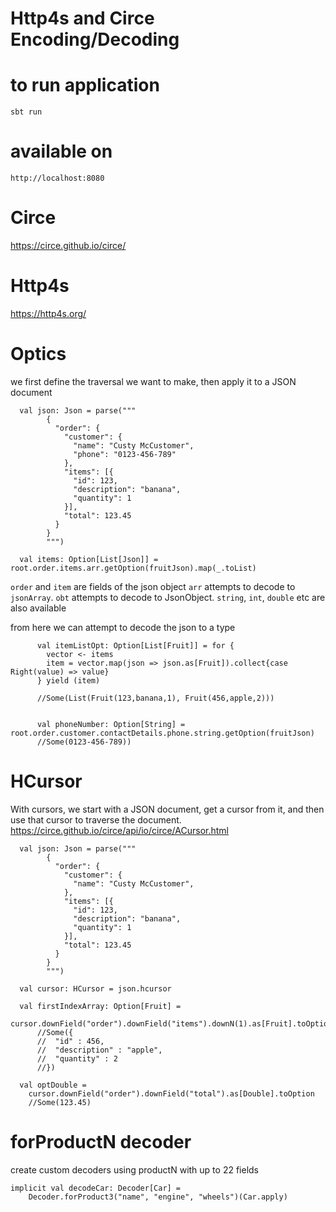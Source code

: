 # Http4s and Circe Encoding/Decoding

# to run application
`sbt run`

# available on 
`http://localhost:8080`

# Circe
https://circe.github.io/circe/

# Http4s
https://http4s.org/


# Optics 
we first define the traversal we want to make, then apply it to a JSON document
```
  val json: Json = parse("""
        {
          "order": {
            "customer": {
              "name": "Custy McCustomer",
              "phone": "0123-456-789"
            },
            "items": [{
              "id": 123,
              "description": "banana",
              "quantity": 1
            }],
            "total": 123.45
          }
        }
        """)
        
  val items: Option[List[Json]] = root.order.items.arr.getOption(fruitJson).map(_.toList)

```
`order` and `item` are fields of the json object
`arr` attempts to decode to `jsonArray`. `obt` attempts to decode to JsonObject.  `string`, `int`, `double` etc are also available

from here we can attempt to decode the json to a type
```
      val itemListOpt: Option[List[Fruit]] = for {
        vector <- items
        item = vector.map(json => json.as[Fruit]).collect{case Right(value) => value}
      } yield (item)
      
      //Some(List(Fruit(123,banana,1), Fruit(456,apple,2)))
      

      val phoneNumber: Option[String] = root.order.customer.contactDetails.phone.string.getOption(fruitJson)
      //Some(0123-456-789))
```

# HCursor
With cursors, we start with a JSON document, get a cursor from it, and then use that cursor to traverse the document.
https://circe.github.io/circe/api/io/circe/ACursor.html

```
  val json: Json = parse("""
        {
          "order": {
            "customer": {
              "name": "Custy McCustomer",
            },
            "items": [{
              "id": 123,
              "description": "banana",
              "quantity": 1
            }],
            "total": 123.45
          }
        }
        """)

  val cursor: HCursor = json.hcursor

  val firstIndexArray: Option[Fruit] =
    cursor.downField("order").downField("items").downN(1).as[Fruit].toOption
      //Some({
      //  "id" : 456,
      //  "description" : "apple",
      //  "quantity" : 2
      //})
        
  val optDouble =
    cursor.downField("order").downField("total").as[Double].toOption
    //Some(123.45)
```

# forProductN decoder
create custom decoders using productN with up to 22 fields
```  
implicit val decodeCar: Decoder[Car] =
    Decoder.forProduct3("name", "engine", "wheels")(Car.apply)
 ```